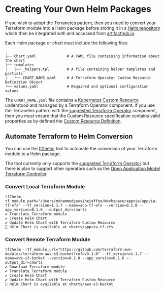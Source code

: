 # Creating Your Own Helm Packages

If you wish to adopt the Terranetes pattern, then you need to convert your Terraform module into a Helm package before storing it in a [Helm repository](https://helm.sh/docs/topics/chart_repository/#hosting-chart-repositories) which then be integrated with and accessed from [artifacthub.io](https://artifacthub.io/).

Each Helm package or chart must include the following files:

```
.
├── Chart.yaml              # A YAML file containing information about the chart
├── templates
│   ├── _helpers.tpl        # A file containing helper templates and partials
│   └── CHART_NAME.yaml     # A Terraform Operator Custom Resource Definition Object    
└── values.yaml             # Required and optional configuration values
```

The `CHART_NAME.yaml` file contains a [Kubernetes Custom Resource](https://kubernetes.io/docs/concepts/extend-kubernetes/api-extension/custom-resources/) understood and managed by a Terraform Operator component. If you use the Terranetes pattern with the [suggested Terraform Operator](https://github.com/isaaguilar/terraform-operator) component, then you must ensure that the Custom Resource specification contains valid properties as by defined the [Custom Resource Definition](https://github.com/isaaguilar/terraform-operator/blob/master/deploy/crds/tf.isaaguilar.com_terraforms_crd.yaml).

## Automate Terraform to Helm Conversion

You can use the [tf2helm](https://github.com/appvia/tf2helm) tool to automate the conversion of your Terraform module to a Helm package.

The tool currently only supports the [suggested Terraform Operator](https://github.com/isaaguilar/terraform-operator) but there is plan to support other operators such as the [Open Application Model Terraform Controller](https://github.com/oam-dev/terraform-controller).

### Convert Local Terraform Module

```
tf2helm --tf_module_path="/Users/mohammudyassinejaffoo/Workspace/appvia/appvia-tf-efs" --tf_version=1.1.7 --name=acp-tf-efs --version=0.1.0 --app_version=0.1.0 --output_dir=charts
✔ Translate Terraform module
✔ Create Helm Chart
✔ Update Helm Chart with Terraform Custom Resource
🚀 Helm Chart is available at charts/appvia-tf-efs
```

### Convert Remote Terraform Module

```
tf2helm --tf_module_url="https://github.com/terraform-aws-modules/terraform-aws-s3-bucket?ref=v3.1.0" --tf_version=1.1.7 --name=aws-s3-bucket --version=0.1.0 --app_version=0.1.0 --output_dir=charts
✔ Download Terraform module
✔ Translate Terraform module
✔ Create Helm Chart
✔ Update Helm Chart with Terraform Custom Resource
🚀 Helm Chart is available at charts/aws-s3-bucket
```
